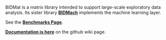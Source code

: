 BIDMat is a matrix library intended to support large-scale exploratory
data analysis. Its sister library <b><a href="https://github.com/BIDData/BIDMach">BIDMach</a></b>
implements the machine learning layer.

See the <b><a href="https://github.com/BIDData/BIDMach/wiki/Benchmarks">Benchmarks Page</a></b>. 

<b><a href="https://github.com/BIDData/BIDMat/wiki">Documentation is here</a></b>
on the github wiki page.
 
